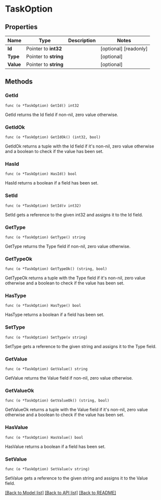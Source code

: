 # TaskOption

## Properties

Name | Type | Description | Notes
------------ | ------------- | ------------- | -------------
**Id** | Pointer to **int32** |  | [optional] [readonly] 
**Type** | Pointer to **string** |  | [optional] 
**Value** | Pointer to **string** |  | [optional] 

## Methods

### GetId

`func (o *TaskOption) GetId() int32`

GetId returns the Id field if non-nil, zero value otherwise.

### GetIdOk

`func (o *TaskOption) GetIdOk() (int32, bool)`

GetIdOk returns a tuple with the Id field if it's non-nil, zero value otherwise
and a boolean to check if the value has been set.

### HasId

`func (o *TaskOption) HasId() bool`

HasId returns a boolean if a field has been set.

### SetId

`func (o *TaskOption) SetId(v int32)`

SetId gets a reference to the given int32 and assigns it to the Id field.

### GetType

`func (o *TaskOption) GetType() string`

GetType returns the Type field if non-nil, zero value otherwise.

### GetTypeOk

`func (o *TaskOption) GetTypeOk() (string, bool)`

GetTypeOk returns a tuple with the Type field if it's non-nil, zero value otherwise
and a boolean to check if the value has been set.

### HasType

`func (o *TaskOption) HasType() bool`

HasType returns a boolean if a field has been set.

### SetType

`func (o *TaskOption) SetType(v string)`

SetType gets a reference to the given string and assigns it to the Type field.

### GetValue

`func (o *TaskOption) GetValue() string`

GetValue returns the Value field if non-nil, zero value otherwise.

### GetValueOk

`func (o *TaskOption) GetValueOk() (string, bool)`

GetValueOk returns a tuple with the Value field if it's non-nil, zero value otherwise
and a boolean to check if the value has been set.

### HasValue

`func (o *TaskOption) HasValue() bool`

HasValue returns a boolean if a field has been set.

### SetValue

`func (o *TaskOption) SetValue(v string)`

SetValue gets a reference to the given string and assigns it to the Value field.


[[Back to Model list]](../README.md#documentation-for-models) [[Back to API list]](../README.md#documentation-for-api-endpoints) [[Back to README]](../README.md)


